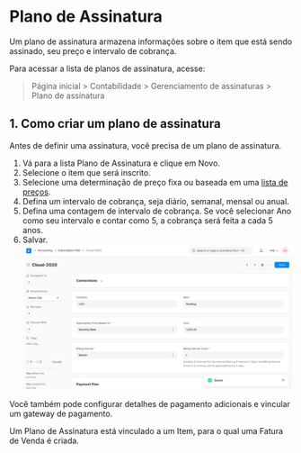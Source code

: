 # Plano de Assinatura


Um plano de assinatura armazena informações sobre o item que está sendo assinado, seu preço e intervalo de cobrança.


Para acessar a lista de planos de assinatura, acesse:



> 
> Página inicial > Contabilidade > Gerenciamento de assinaturas > Plano de assinatura
> 
> 
> 


## 1. Como criar um plano de assinatura


Antes de definir uma assinatura, você precisa de um plano de assinatura.


1. Vá para a lista Plano de Assinatura e clique em Novo.
2. Selecione o item que será inscrito.
3. Selecione uma determinação de preço fixa ou baseada em uma [lista de preços](/docs/pt/stock/price-lists).
4. Defina um intervalo de cobrança, seja diário, semanal, mensal ou anual.
5. Defina uma contagem de intervalo de cobrança. Se você selecionar Ano como seu intervalo e contar como 5, a cobrança será feita a cada 5 anos.
6. Salvar.
![Plano de assinatura](/files/subscription-plan.png)


Você também pode configurar detalhes de pagamento adicionais e vincular um gateway de pagamento.


Um Plano de Assinatura está vinculado a um Item, para o qual uma Fatura de Venda é criada.


